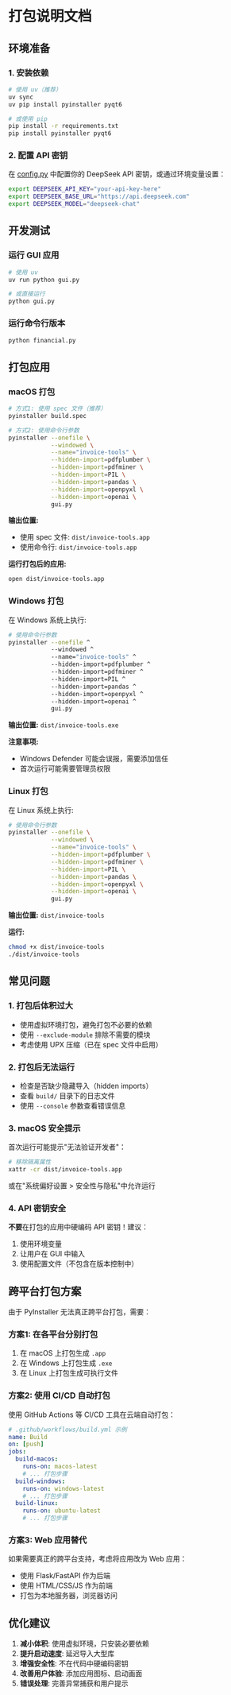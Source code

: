 # 打包说明文档

## 环境准备

### 1. 安装依赖

```bash
# 使用 uv（推荐）
uv sync
uv pip install pyinstaller pyqt6

# 或使用 pip
pip install -r requirements.txt
pip install pyinstaller pyqt6
```

### 2. 配置 API 密钥

在 [config.py](config.py) 中配置你的 DeepSeek API 密钥，或通过环境变量设置：

```bash
export DEEPSEEK_API_KEY="your-api-key-here"
export DEEPSEEK_BASE_URL="https://api.deepseek.com"
export DEEPSEEK_MODEL="deepseek-chat"
```

## 开发测试

### 运行 GUI 应用

```bash
# 使用 uv
uv run python gui.py

# 或直接运行
python gui.py
```

### 运行命令行版本

```bash
python financial.py
```

## 打包应用

### macOS 打包

```bash
# 方式1: 使用 spec 文件（推荐）
pyinstaller build.spec

# 方式2: 使用命令行参数
pyinstaller --onefile \
            --windowed \
            --name="invoice-tools" \
            --hidden-import=pdfplumber \
            --hidden-import=pdfminer \
            --hidden-import=PIL \
            --hidden-import=pandas \
            --hidden-import=openpyxl \
            --hidden-import=openai \
            gui.py
```

**输出位置:**
- 使用 spec 文件: `dist/invoice-tools.app`
- 使用命令行: `dist/invoice-tools.app`

**运行打包后的应用:**
```bash
open dist/invoice-tools.app
```

### Windows 打包

在 Windows 系统上执行:

```bash
# 使用命令行参数
pyinstaller --onefile ^
            --windowed ^
            --name="invoice-tools" ^
            --hidden-import=pdfplumber ^
            --hidden-import=pdfminer ^
            --hidden-import=PIL ^
            --hidden-import=pandas ^
            --hidden-import=openpyxl ^
            --hidden-import=openai ^
            gui.py
```

**输出位置:** `dist/invoice-tools.exe`

**注意事项:**
- Windows Defender 可能会误报，需要添加信任
- 首次运行可能需要管理员权限

### Linux 打包

在 Linux 系统上执行:

```bash
# 使用命令行参数
pyinstaller --onefile \
            --windowed \
            --name="invoice-tools" \
            --hidden-import=pdfplumber \
            --hidden-import=pdfminer \
            --hidden-import=PIL \
            --hidden-import=pandas \
            --hidden-import=openpyxl \
            --hidden-import=openai \
            gui.py
```

**输出位置:** `dist/invoice-tools`

**运行:**
```bash
chmod +x dist/invoice-tools
./dist/invoice-tools
```

## 常见问题

### 1. 打包后体积过大

- 使用虚拟环境打包，避免打包不必要的依赖
- 使用 `--exclude-module` 排除不需要的模块
- 考虑使用 UPX 压缩（已在 spec 文件中启用）

### 2. 打包后无法运行

- 检查是否缺少隐藏导入（hidden imports）
- 查看 `build/` 目录下的日志文件
- 使用 `--console` 参数查看错误信息

### 3. macOS 安全提示

首次运行可能提示"无法验证开发者"：

```bash
# 移除隔离属性
xattr -cr dist/invoice-tools.app
```

或在"系统偏好设置 > 安全性与隐私"中允许运行

### 4. API 密钥安全

**不要**在打包的应用中硬编码 API 密钥！建议：

1. 使用环境变量
2. 让用户在 GUI 中输入
3. 使用配置文件（不包含在版本控制中）

## 跨平台打包方案

由于 PyInstaller 无法真正跨平台打包，需要：

### 方案1: 在各平台分别打包

1. 在 macOS 上打包生成 `.app`
2. 在 Windows 上打包生成 `.exe`
3. 在 Linux 上打包生成可执行文件

### 方案2: 使用 CI/CD 自动打包

使用 GitHub Actions 等 CI/CD 工具在云端自动打包：

```yaml
# .github/workflows/build.yml 示例
name: Build
on: [push]
jobs:
  build-macos:
    runs-on: macos-latest
    # ... 打包步骤
  build-windows:
    runs-on: windows-latest
    # ... 打包步骤
  build-linux:
    runs-on: ubuntu-latest
    # ... 打包步骤
```

### 方案3: Web 应用替代

如果需要真正的跨平台支持，考虑将应用改为 Web 应用：

- 使用 Flask/FastAPI 作为后端
- 使用 HTML/CSS/JS 作为前端
- 打包为本地服务器，浏览器访问


## 优化建议

1. **减小体积**: 使用虚拟环境，只安装必要依赖
2. **提升启动速度**: 延迟导入大型库
3. **增强安全性**: 不在代码中硬编码密钥
4. **改善用户体验**: 添加应用图标、启动画面
5. **错误处理**: 完善异常捕获和用户提示
